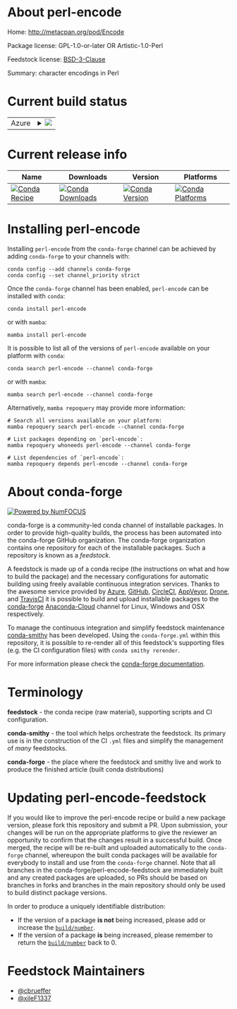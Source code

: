 About perl-encode
=================

Home: http://metacpan.org/pod/Encode

Package license: GPL-1.0-or-later OR Artistic-1.0-Perl

Feedstock license: [BSD-3-Clause](https://github.com/conda-forge/perl-encode-feedstock/blob/main/LICENSE.txt)

Summary: character encodings in Perl

Current build status
====================


<table>
    
  <tr>
    <td>Azure</td>
    <td>
      <details>
        <summary>
          <a href="https://dev.azure.com/conda-forge/feedstock-builds/_build/latest?definitionId=17473&branchName=main">
            <img src="https://dev.azure.com/conda-forge/feedstock-builds/_apis/build/status/perl-encode-feedstock?branchName=main">
          </a>
        </summary>
        <table>
          <thead><tr><th>Variant</th><th>Status</th></tr></thead>
          <tbody><tr>
              <td>linux_64</td>
              <td>
                <a href="https://dev.azure.com/conda-forge/feedstock-builds/_build/latest?definitionId=17473&branchName=main">
                  <img src="https://dev.azure.com/conda-forge/feedstock-builds/_apis/build/status/perl-encode-feedstock?branchName=main&jobName=linux&configuration=linux_64_" alt="variant">
                </a>
              </td>
            </tr><tr>
              <td>osx_64</td>
              <td>
                <a href="https://dev.azure.com/conda-forge/feedstock-builds/_build/latest?definitionId=17473&branchName=main">
                  <img src="https://dev.azure.com/conda-forge/feedstock-builds/_apis/build/status/perl-encode-feedstock?branchName=main&jobName=osx&configuration=osx_64_" alt="variant">
                </a>
              </td>
            </tr>
          </tbody>
        </table>
      </details>
    </td>
  </tr>
</table>

Current release info
====================

| Name | Downloads | Version | Platforms |
| --- | --- | --- | --- |
| [![Conda Recipe](https://img.shields.io/badge/recipe-perl--encode-green.svg)](https://anaconda.org/conda-forge/perl-encode) | [![Conda Downloads](https://img.shields.io/conda/dn/conda-forge/perl-encode.svg)](https://anaconda.org/conda-forge/perl-encode) | [![Conda Version](https://img.shields.io/conda/vn/conda-forge/perl-encode.svg)](https://anaconda.org/conda-forge/perl-encode) | [![Conda Platforms](https://img.shields.io/conda/pn/conda-forge/perl-encode.svg)](https://anaconda.org/conda-forge/perl-encode) |

Installing perl-encode
======================

Installing `perl-encode` from the `conda-forge` channel can be achieved by adding `conda-forge` to your channels with:

```
conda config --add channels conda-forge
conda config --set channel_priority strict
```

Once the `conda-forge` channel has been enabled, `perl-encode` can be installed with `conda`:

```
conda install perl-encode
```

or with `mamba`:

```
mamba install perl-encode
```

It is possible to list all of the versions of `perl-encode` available on your platform with `conda`:

```
conda search perl-encode --channel conda-forge
```

or with `mamba`:

```
mamba search perl-encode --channel conda-forge
```

Alternatively, `mamba repoquery` may provide more information:

```
# Search all versions available on your platform:
mamba repoquery search perl-encode --channel conda-forge

# List packages depending on `perl-encode`:
mamba repoquery whoneeds perl-encode --channel conda-forge

# List dependencies of `perl-encode`:
mamba repoquery depends perl-encode --channel conda-forge
```


About conda-forge
=================

[![Powered by
NumFOCUS](https://img.shields.io/badge/powered%20by-NumFOCUS-orange.svg?style=flat&colorA=E1523D&colorB=007D8A)](https://numfocus.org)

conda-forge is a community-led conda channel of installable packages.
In order to provide high-quality builds, the process has been automated into the
conda-forge GitHub organization. The conda-forge organization contains one repository
for each of the installable packages. Such a repository is known as a *feedstock*.

A feedstock is made up of a conda recipe (the instructions on what and how to build
the package) and the necessary configurations for automatic building using freely
available continuous integration services. Thanks to the awesome service provided by
[Azure](https://azure.microsoft.com/en-us/services/devops/), [GitHub](https://github.com/),
[CircleCI](https://circleci.com/), [AppVeyor](https://www.appveyor.com/),
[Drone](https://cloud.drone.io/welcome), and [TravisCI](https://travis-ci.com/)
it is possible to build and upload installable packages to the
[conda-forge](https://anaconda.org/conda-forge) [Anaconda-Cloud](https://anaconda.org/)
channel for Linux, Windows and OSX respectively.

To manage the continuous integration and simplify feedstock maintenance
[conda-smithy](https://github.com/conda-forge/conda-smithy) has been developed.
Using the ``conda-forge.yml`` within this repository, it is possible to re-render all of
this feedstock's supporting files (e.g. the CI configuration files) with ``conda smithy rerender``.

For more information please check the [conda-forge documentation](https://conda-forge.org/docs/).

Terminology
===========

**feedstock** - the conda recipe (raw material), supporting scripts and CI configuration.

**conda-smithy** - the tool which helps orchestrate the feedstock.
                   Its primary use is in the construction of the CI ``.yml`` files
                   and simplify the management of *many* feedstocks.

**conda-forge** - the place where the feedstock and smithy live and work to
                  produce the finished article (built conda distributions)


Updating perl-encode-feedstock
==============================

If you would like to improve the perl-encode recipe or build a new
package version, please fork this repository and submit a PR. Upon submission,
your changes will be run on the appropriate platforms to give the reviewer an
opportunity to confirm that the changes result in a successful build. Once
merged, the recipe will be re-built and uploaded automatically to the
`conda-forge` channel, whereupon the built conda packages will be available for
everybody to install and use from the `conda-forge` channel.
Note that all branches in the conda-forge/perl-encode-feedstock are
immediately built and any created packages are uploaded, so PRs should be based
on branches in forks and branches in the main repository should only be used to
build distinct package versions.

In order to produce a uniquely identifiable distribution:
 * If the version of a package **is not** being increased, please add or increase
   the [``build/number``](https://docs.conda.io/projects/conda-build/en/latest/resources/define-metadata.html#build-number-and-string).
 * If the version of a package **is** being increased, please remember to return
   the [``build/number``](https://docs.conda.io/projects/conda-build/en/latest/resources/define-metadata.html#build-number-and-string)
   back to 0.

Feedstock Maintainers
=====================

* [@cbrueffer](https://github.com/cbrueffer/)
* [@xileF1337](https://github.com/xileF1337/)

